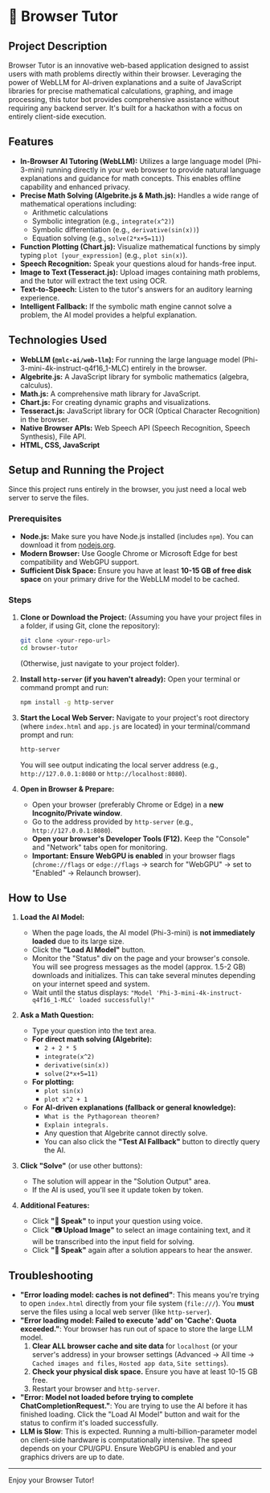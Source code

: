 # 🧠 Browser Tutor

## Project Description

Browser Tutor is an innovative web-based application designed to assist users with math problems directly within their browser. Leveraging the power of WebLLM for AI-driven explanations and a suite of JavaScript libraries for precise mathematical calculations, graphing, and image processing, this tutor bot provides comprehensive assistance without requiring any backend server. It's built for a hackathon with a focus on entirely client-side execution.

## Features

* **In-Browser AI Tutoring (WebLLM):** Utilizes a large language model (Phi-3-mini) running directly in your web browser to provide natural language explanations and guidance for math concepts. This enables offline capability and enhanced privacy.
* **Precise Math Solving (Algebrite.js & Math.js):** Handles a wide range of mathematical operations including:
    * Arithmetic calculations
    * Symbolic integration (e.g., `integrate(x^2)`)
    * Symbolic differentiation (e.g., `derivative(sin(x))`)
    * Equation solving (e.g., `solve(2*x+5=11)`)
* **Function Plotting (Chart.js):** Visualize mathematical functions by simply typing `plot [your_expression]` (e.g., `plot sin(x)`).
* **Speech Recognition:** Speak your questions aloud for hands-free input.
* **Image to Text (Tesseract.js):** Upload images containing math problems, and the tutor will extract the text using OCR.
* **Text-to-Speech:** Listen to the tutor's answers for an auditory learning experience.
* **Intelligent Fallback:** If the symbolic math engine cannot solve a problem, the AI model provides a helpful explanation.

## Technologies Used

* **WebLLM (`@mlc-ai/web-llm`):** For running the large language model (Phi-3-mini-4k-instruct-q4f16_1-MLC) entirely in the browser.
* **Algebrite.js:** A JavaScript library for symbolic mathematics (algebra, calculus).
* **Math.js:** A comprehensive math library for JavaScript.
* **Chart.js:** For creating dynamic graphs and visualizations.
* **Tesseract.js:** JavaScript library for OCR (Optical Character Recognition) in the browser.
* **Native Browser APIs:** Web Speech API (Speech Recognition, Speech Synthesis), File API.
* **HTML, CSS, JavaScript**

## Setup and Running the Project

Since this project runs entirely in the browser, you just need a local web server to serve the files.

### Prerequisites

* **Node.js:** Make sure you have Node.js installed (includes `npm`). You can download it from [nodejs.org](https://nodejs.org/).
* **Modern Browser:** Use Google Chrome or Microsoft Edge for best compatibility and WebGPU support.
* **Sufficient Disk Space:** Ensure you have at least **10-15 GB of free disk space** on your primary drive for the WebLLM model to be cached.

### Steps

1.  **Clone or Download the Project:**
    (Assuming you have your project files in a folder, if using Git, clone the repository):
    ```bash
    git clone <your-repo-url>
    cd browser-tutor
    ```
    (Otherwise, just navigate to your project folder).

2.  **Install `http-server` (if you haven't already):**
    Open your terminal or command prompt and run:
    ```bash
    npm install -g http-server
    ```

3.  **Start the Local Web Server:**
    Navigate to your project's root directory (where `index.html` and `app.js` are located) in your terminal/command prompt and run:
    ```bash
    http-server
    ```
    You will see output indicating the local server address (e.g., `http://127.0.0.1:8080` or `http://localhost:8080`).

4.  **Open in Browser & Prepare:**
    * Open your browser (preferably Chrome or Edge) in a **new Incognito/Private window**.
    * Go to the address provided by `http-server` (e.g., `http://127.0.0.1:8080`).
    * **Open your browser's Developer Tools (F12).** Keep the "Console" and "Network" tabs open for monitoring.
    * **Important: Ensure WebGPU is enabled** in your browser flags (`chrome://flags` or `edge://flags` -> search for "WebGPU" -> set to "Enabled" -> Relaunch browser).

## How to Use

1.  **Load the AI Model:**
    * When the page loads, the AI model (Phi-3-mini) is **not immediately loaded** due to its large size.
    * Click the **"Load AI Model"** button.
    * Monitor the "Status" div on the page and your browser's console. You will see progress messages as the model (approx. 1.5-2 GB) downloads and initializes. This can take several minutes depending on your internet speed and system.
    * Wait until the status displays: `"Model 'Phi-3-mini-4k-instruct-q4f16_1-MLC' loaded successfully!"`

2.  **Ask a Math Question:**
    * Type your question into the text area.
    * **For direct math solving (Algebrite):**
        * `2 + 2 * 5`
        * `integrate(x^2)`
        * `derivative(sin(x))`
        * `solve(2*x+5=11)`
    * **For plotting:**
        * `plot sin(x)`
        * `plot x^2 + 1`
    * **For AI-driven explanations (fallback or general knowledge):**
        * `What is the Pythagorean theorem?`
        * `Explain integrals.`
        * Any question that Algebrite cannot directly solve.
        * You can also click the **"Test AI Fallback"** button to directly query the AI.

3.  **Click "Solve"** (or use other buttons):
    * The solution will appear in the "Solution Output" area.
    * If the AI is used, you'll see it update token by token.

4.  **Additional Features:**
    * Click **"🎤 Speak"** to input your question using voice.
    * Click **"📷 Upload Image"** to select an image containing text, and it will be transcribed into the input field for solving.
    * Click **"🎤 Speak"** again after a solution appears to hear the answer.

## Troubleshooting

* **"Error loading model: caches is not defined"**: This means you're trying to open `index.html` directly from your file system (`file:///`). You **must** serve the files using a local web server (like `http-server`).
* **"Error loading model: Failed to execute 'add' on 'Cache': Quota exceeded."**: Your browser has run out of space to store the large LLM model.
    1.  **Clear ALL browser cache and site data** for `localhost` (or your server's address) in your browser settings (Advanced -> All time -> `Cached images and files`, `Hosted app data`, `Site settings`).
    2.  **Check your physical disk space.** Ensure you have at least 10-15 GB free.
    3.  Restart your browser and `http-server`.
* **"Error: Model not loaded before trying to complete ChatCompletionRequest."**: You are trying to use the AI before it has finished loading. Click the "Load AI Model" button and wait for the status to confirm it's loaded successfully.
* **LLM is Slow**: This is expected. Running a multi-billion-parameter model on client-side hardware is computationally intensive. The speed depends on your CPU/GPU. Ensure WebGPU is enabled and your graphics drivers are up to date.

---

Enjoy your Browser Tutor!

